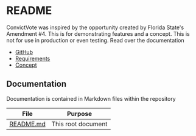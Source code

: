 # README

ConvictVote was inspired by the opportunity created by Florida State's Amendment #4. This is for demonstrating
features and a concept. This is not for use in production or even testing. Read over the documentation

* [GitHub](https://github.com/Code-for-Miami/ConvictVotee)
* [Requirements](https://docs.google.com/document/d/1YtDDQB9NOGCZwL41C9LuRzZ93Zs0vEEkQVf6Xyf1PO4/edit?usp=sharing)
* [Concept](https://docs.google.com/presentation/d/1A3oVPrTeL112xp4hUIJohRgrn_EYuKAvdy5CiIdOwek/edit?usp=sharing4)

## Documentation

Documentation is contained in Markdown files within the repository

| File          | Purpose |
| ------------- | -----------|
| [README.md](README.md) | This root document |
